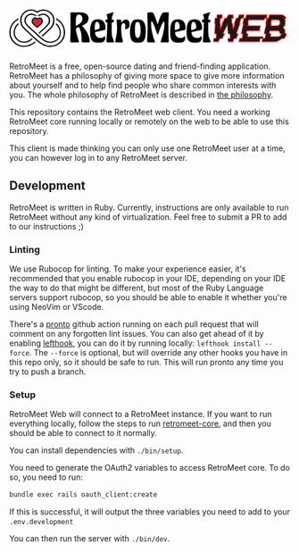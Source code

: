 <h1><picture>
  <img alt="RetroMeet Web logo" src="https://github.com/retromeet/web-client/blob/main/app/assets/images/retromeet_long.png?raw=true">
</picture></h1>

RetroMeet is a free, open-source dating and friend-finding application. RetroMeet has a philosophy of giving more space to give more information about yourself and to help find people who share common interests with you. The whole philosophy of RetroMeet is described in [the philosophy](https://github.com/renatolond/retromeet-core/blob/main/docs/the_philosophy.md).

This repository contains the RetroMeet web client. You need a working RetroMeet core running locally or remotely on the web to be able to use this repository.

This client is made thinking you can only use one RetroMeet user at a time, you can however log in to any RetroMeet server.

## Development

RetroMeet is written in Ruby. Currently, instructions are only available to run RetroMeet without any kind of virtualization. Feel free to submit a PR to add to our instructions ;)

### Linting

We use Rubocop for linting. To make your experience easier, it's recommended that you enable rubocop in your IDE, depending on your IDE the way to do that might be different, but most of the Ruby Language servers support rubocop, so you should be able to enable it whether you're using NeoVim or VScode.

There's a [pronto](https://github.com/prontolabs/pronto) github action running on each pull request that will comment on any forgotten lint issues. You can also get ahead of it by enabling [lefthook](https://github.com/evilmartians/lefthook), you can do it by running locally: `lefthook install --force`. The `--force` is optional, but will override any other hooks you have in this repo only, so it should be safe to run. This will run pronto any time you try to push a branch.

### Setup

RetroMeet Web will connect to a RetroMeet instance. If you want to run everything locally, follow the steps to run [retromeet-core](https://github.com/renatolond/retromeet-core/tree/main?tab=readme-ov-file#development), and then you should be able to connect to it normally.

You can install dependencies with `./bin/setup`.

You need to generate the OAuth2 variables to access RetroMeet core. To do so, you need to run:

```sh
bundle exec rails oauth_client:create
```

If this is successful, it will output the three variables you need to add to your `.env.development`

You can then run the server with `./bin/dev`.
